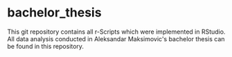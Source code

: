 # bachelor_thesis
This git repository contains all r-Scripts which were implemented in RStudio. All data analysis conducted in Aleksandar Maksimovic's bachelor thesis can be found in this repository.
